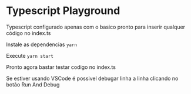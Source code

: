 # Typescript Playground

Typescript configurado apenas com o basico pronto para inserir qualquer código no index.ts

Instale as dependencias
`yarn`

Execute
`yarn start`

Pronto agora bastar testar codigo no index.ts

Se estiver usando VSCode é possivel debugar linha a linha clicando no botão Run And Debug
